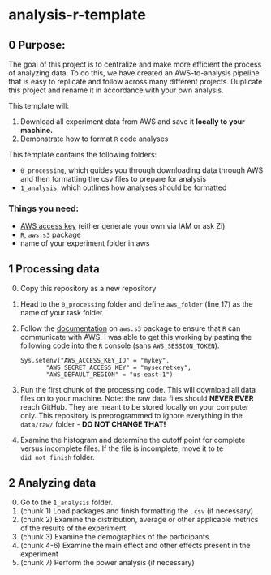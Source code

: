 # analysis-r-template

## 0 Purpose:
The goal of this project is to centralize and make more efficient the process of analyzing data. To do this, we have created an AWS-to-analysis pipeline that is easy to replicate and follow across many different projects.
Duplicate this project and rename it in accordance with your own analysis.

This template will: 

1. Download all experiment data from AWS and save it **locally to your machine.** 
2. Demonstrate how to format `R` code analyses

This template contains the following folders: 

- `0_processing`, which guides you through downloading data through AWS and then formatting the csv files to prepare for analysis
- `1_analysis`, which outlines how analyses should be formatted

### Things you need:

- [AWS access key](https://docs.aws.amazon.com/IAM/latest/UserGuide/id_credentials_access-keys.html) (either generate your own via IAM or ask Zi)
- `R`, `aws.s3` package
- name of your experiment folder in aws

## 1 Processing data

0. Copy this repository as a new repository
1. Head to the `0_processing` folder and define `aws_folder` (line 17) as the name of your task folder
2. Follow the [documentation](https://cran.r-project.org/web/packages/aws.s3/readme/README.html) on `aws.s3` package to ensure that `R` can communicate with AWS. I was able to get this working by pasting the following code into the `R` console (sans `AWS_SESSION_TOKEN`).
    
	```
	Sys.setenv("AWS_ACCESS_KEY_ID" = "mykey",
           "AWS_SECRET_ACCESS_KEY" = "mysecretkey",
           "AWS_DEFAULT_REGION" = "us-east-1")
	```
3. Run the first chunk of the processing code. This will download all data files on to your machine. Note: the raw data files should **NEVER EVER** reach GitHub. They are meant to be stored locally on your computer only. This repository is preprogrammed to ignore everything in the `data/raw/` folder - **DO NOT CHANGE THAT!**
4. Examine the histogram and determine the cutoff point for complete versus incomplete files. If the file is incomplete, move it to te `did_not_finish` folder.

## 2 Analyzing data

0. Go to the `1_analysis` folder.
1. (chunk 1) Load packages and finish formatting the `.csv` (if necessary)
2. (chunk 2) Examine the distribution, average or other applicable metrics of the results of the experiment.
3. (chunk 3) Examine the demographics of the participants.
4. (chunk 4-6) Examine the main effect and other effects present in the experiment
5. (chunk 7) Perform the power analysis (if necessary)
